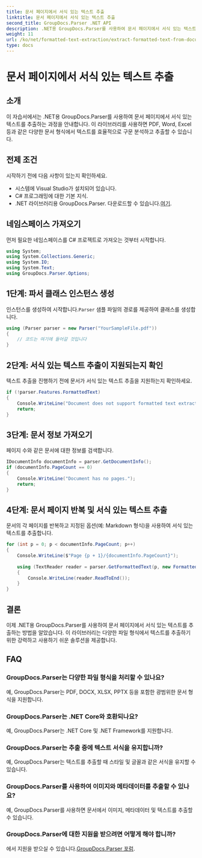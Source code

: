 ```yaml
---
title: 문서 페이지에서 서식 있는 텍스트 추출
linktitle: 문서 페이지에서 서식 있는 텍스트 추출
second_title: GroupDocs.Parser .NET API
description: .NET용 GroupDocs.Parser를 사용하여 문서 페이지에서 서식 있는 텍스트를 추출합니다. 효율적이고 안정적인 텍스트 추출 솔루션.
weight: 11
url: /ko/net/formatted-text-extraction/extract-formatted-text-from-document-page/
type: docs
---
```

# 문서 페이지에서 서식 있는 텍스트 추출

## 소개
이 자습서에서는 .NET용 GroupDocs.Parser를 사용하여 문서 페이지에서 서식 있는 텍스트를 추출하는 과정을 안내합니다. 이 라이브러리를 사용하면 PDF, Word, Excel 등과 같은 다양한 문서 형식에서 텍스트를 효율적으로 구문 분석하고 추출할 수 있습니다.
## 전제 조건
시작하기 전에 다음 사항이 있는지 확인하세요.
- 시스템에 Visual Studio가 설치되어 있습니다.
- C# 프로그래밍에 대한 기본 지식.
-  .NET 라이브러리용 GroupDocs.Parser. 다운로드할 수 있습니다.[여기](https://releases.groupdocs.com/parser/net/).

## 네임스페이스 가져오기
먼저 필요한 네임스페이스를 C# 프로젝트로 가져오는 것부터 시작합니다.
```csharp
using System;
using System.Collections.Generic;
using System.IO;
using System.Text;
using GroupDocs.Parser.Options;
```
## 1단계: 파서 클래스 인스턴스 생성
 인스턴스를 생성하여 시작합니다.`Parser` 샘플 파일의 경로를 제공하여 클래스를 생성합니다.
```csharp
using (Parser parser = new Parser("YourSampleFile.pdf"))
{
    // 코드는 여기에 들어갈 것입니다
}
```
## 2단계: 서식 있는 텍스트 추출이 지원되는지 확인
텍스트 추출을 진행하기 전에 문서가 서식 있는 텍스트 추출을 지원하는지 확인하세요.
```csharp
if (!parser.Features.FormattedText)
{
    Console.WriteLine("Document does not support formatted text extraction.");
    return;
}
```
## 3단계: 문서 정보 가져오기
페이지 수와 같은 문서에 대한 정보를 검색합니다.
```csharp
IDocumentInfo documentInfo = parser.GetDocumentInfo();
if (documentInfo.PageCount == 0)
{
    Console.WriteLine("Document has no pages.");
    return;
}
```
## 4단계: 문서 페이지 반복 및 서식 있는 텍스트 추출
문서의 각 페이지를 반복하고 지정된 옵션(예: Markdown 형식)을 사용하여 서식 있는 텍스트를 추출합니다.
```csharp
for (int p = 0; p < documentInfo.PageCount; p++)
{
    Console.WriteLine($"Page {p + 1}/{documentInfo.PageCount}");
    
    using (TextReader reader = parser.GetFormattedText(p, new FormattedTextOptions(FormattedTextMode.Markdown)))
    {
        Console.WriteLine(reader.ReadToEnd());
    }
}
```

## 결론
이제 .NET용 GroupDocs.Parser를 사용하여 문서 페이지에서 서식 있는 텍스트를 추출하는 방법을 알았습니다. 이 라이브러리는 다양한 파일 형식에서 텍스트를 추출하기 위한 강력하고 사용하기 쉬운 솔루션을 제공합니다.

## FAQ
### GroupDocs.Parser는 다양한 파일 형식을 처리할 수 있나요?
예, GroupDocs.Parser는 PDF, DOCX, XLSX, PPTX 등을 포함한 광범위한 문서 형식을 지원합니다.
### GroupDocs.Parser는 .NET Core와 호환되나요?
예, GroupDocs.Parser는 .NET Core 및 .NET Framework를 지원합니다.
### GroupDocs.Parser는 추출 중에 텍스트 서식을 유지합니까?
예, GroupDocs.Parser는 텍스트를 추출할 때 스타일 및 글꼴과 같은 서식을 유지할 수 있습니다.
### GroupDocs.Parser를 사용하여 이미지와 메타데이터를 추출할 수 있나요?
예, GroupDocs.Parser를 사용하면 문서에서 이미지, 메타데이터 및 텍스트를 추출할 수 있습니다.
### GroupDocs.Parser에 대한 지원을 받으려면 어떻게 해야 합니까?
 에서 지원을 받으실 수 있습니다.[GroupDocs.Parser 포럼](https://forum.groupdocs.com/c/parser/17).